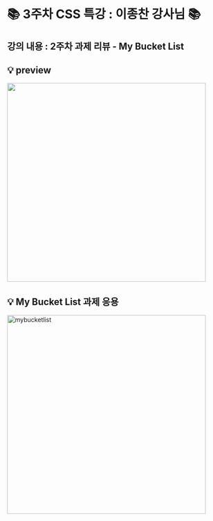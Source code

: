 # 📚 3주차 CSS 특강 : 이종찬 강사님 📚

## 강의 내용 : 2주차 과제 리뷰 - My Bucket List

## 💡 preview

<img src="https://user-images.githubusercontent.com/112460430/189605523-820e2cc0-3161-44fe-93e6-349c463d4be2.png" width="459">

     
## 💡 My Bucket List 과제 응용

<img width="459" alt="mybucketlist" src="https://user-images.githubusercontent.com/112460430/189605119-d49b2aa8-7229-49c3-821b-f03cd3735186.png">

<br>
